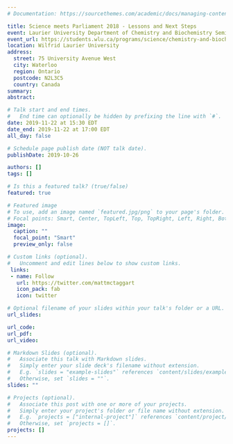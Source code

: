 ```yaml
---
# Documentation: https://sourcethemes.com/academic/docs/managing-content/

title: Science meets Parliament 2018 - Lessons and Next Steps
event: Laurier University Department of Chemistry and Biochemistry Seminar Series
event_url: https://students.wlu.ca/programs/science/chemistry-and-biochemistry/research/seminar-series.html
location: Wilfrid Laurier University
address:
  street: 75 University Avenue West
  city: Waterloo
  region: Ontario
  postcode: N2L3C5
  country: Canada
summary:
abstract:

# Talk start and end times.
#   End time can optionally be hidden by prefixing the line with `#`.
date: 2019-11-22 at 15:30 EDT
date_end: 2019-11-22 at 17:00 EDT
all_day: false

# Schedule page publish date (NOT talk date).
publishDate: 2019-10-26

authors: []
tags: []

# Is this a featured talk? (true/false)
featured: true

# Featured image
# To use, add an image named `featured.jpg/png` to your page's folder. 
# Focal points: Smart, Center, TopLeft, Top, TopRight, Left, Right, BottomLeft, Bottom, BottomRight.
image:
  caption: ""
  focal_point: "Smart"
  preview_only: false

# Custom links (optional).
#   Uncomment and edit lines below to show custom links.
 links:
 - name: Follow
   url: https://twitter.com/mattmctaggart
   icon_pack: fab
   icon: twitter

# Optional filename of your slides within your talk's folder or a URL.
url_slides:

url_code:
url_pdf:
url_video:

# Markdown Slides (optional).
#   Associate this talk with Markdown slides.
#   Simply enter your slide deck's filename without extension.
#   E.g. `slides = "example-slides"` references `content/slides/example-slides.md`.
#   Otherwise, set `slides = ""`.
slides: ""

# Projects (optional).
#   Associate this post with one or more of your projects.
#   Simply enter your project's folder or file name without extension.
#   E.g. `projects = ["internal-project"]` references `content/project/deep-learning/index.md`.
#   Otherwise, set `projects = []`.
projects: []
---
```


